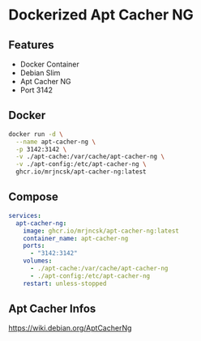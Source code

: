 # Dockerized Apt Cacher NG
## Features
- Docker Container
- Debian Slim
- Apt Cacher NG
- Port 3142
## Docker
```bash
docker run -d \
  --name apt-cacher-ng \
  -p 3142:3142 \
  -v ./apt-cache:/var/cache/apt-cacher-ng \
  -v ./apt-config:/etc/apt-cacher-ng \
  ghcr.io/mrjncsk/apt-cacher-ng:latest
```
## Compose
```yml
services:
  apt-cacher-ng:
    image: ghcr.io/mrjncsk/apt-cacher-ng:latest
    container_name: apt-cacher-ng
    ports:
      - "3142:3142"
    volumes:
      - ./apt-cache:/var/cache/apt-cacher-ng
      - ./apt-config:/etc/apt-cacher-ng
    restart: unless-stopped
```
## Apt Cacher Infos
https://wiki.debian.org/AptCacherNg




